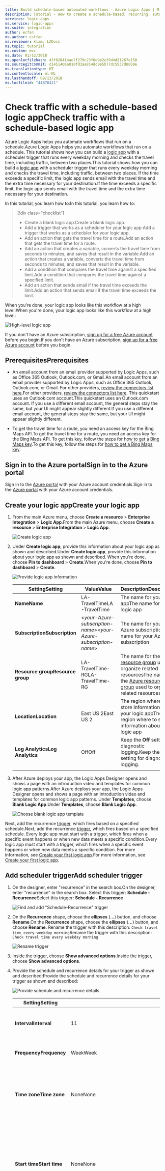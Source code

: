 ```yaml
---
title: Build schedule-based automated workflows - Azure Logic Apps | Microsoft Docs
description: Tutorial - How to create a schedule-based, recurring, automated workflow with Azure Logic Apps
services: logic-apps
ms.service: logic-apps
ms.suite: integration
author: ecfan
ms.author: estfan
ms.reviewer: klam, LADocs
ms.topic: tutorial
ms.custom: mvc
ms.date: 01/12/2018
ms.openlocfilehash: 43f826414ae7f279c23f6e9e2e39d4d21267e158
ms.sourcegitcommit: d1451406a010fd3aa854dc8e5b77dc5537d8050e
ms.translationtype: MT
ms.contentlocale: nl-NL
ms.lasthandoff: 09/13/2018
ms.locfileid: "44870421"
---
```

# <a name="check-traffic-with-a-schedule-based-logic-app"></a><span data-ttu-id="aa946-103">Check traffic with a schedule-based logic app</span><span class="sxs-lookup"><span data-stu-id="aa946-103">Check traffic with a schedule-based logic app</span></span>

<span data-ttu-id="aa946-104">Azure Logic Apps helps you automate workflows that run on a schedule.</span><span class="sxs-lookup"><span data-stu-id="aa946-104">Azure Logic Apps helps you automate workflows that run on a schedule.</span></span> <span data-ttu-id="aa946-105">This tutorial shows how you can build a [logic app](../logic-apps/logic-apps-overview.md) with a scheduler trigger that runs every weekday morning and checks the travel time, including traffic, between two places.</span><span class="sxs-lookup"><span data-stu-id="aa946-105">This tutorial shows how you can build a [logic app](../logic-apps/logic-apps-overview.md) with a scheduler trigger that runs every weekday morning and checks the travel time, including traffic, between two places.</span></span> <span data-ttu-id="aa946-106">If the time exceeds a specific limit, the logic app sends email with the travel time and the extra time necessary for your destination.</span><span class="sxs-lookup"><span data-stu-id="aa946-106">If the time exceeds a specific limit, the logic app sends email with the travel time and the extra time necessary for your destination.</span></span>

<span data-ttu-id="aa946-107">In this tutorial, you learn how to:</span><span class="sxs-lookup"><span data-stu-id="aa946-107">In this tutorial, you learn how to:</span></span>

> [!div class="checklist"]
> * <span data-ttu-id="aa946-108">Create a blank logic app.</span><span class="sxs-lookup"><span data-stu-id="aa946-108">Create a blank logic app.</span></span> 
> * <span data-ttu-id="aa946-109">Add a trigger that works as a scheduler for your logic app.</span><span class="sxs-lookup"><span data-stu-id="aa946-109">Add a trigger that works as a scheduler for your logic app.</span></span>
> * <span data-ttu-id="aa946-110">Add an action that gets the travel time for a route.</span><span class="sxs-lookup"><span data-stu-id="aa946-110">Add an action that gets the travel time for a route.</span></span>
> * <span data-ttu-id="aa946-111">Add an action that creates a variable, converts the travel time from seconds to minutes, and saves that result in the variable.</span><span class="sxs-lookup"><span data-stu-id="aa946-111">Add an action that creates a variable, converts the travel time from seconds to minutes, and saves that result in the variable.</span></span>
> * <span data-ttu-id="aa946-112">Add a condition that compares the travel time against a specified limit.</span><span class="sxs-lookup"><span data-stu-id="aa946-112">Add a condition that compares the travel time against a specified limit.</span></span>
> * <span data-ttu-id="aa946-113">Add an action that sends email if the travel time exceeds the limit.</span><span class="sxs-lookup"><span data-stu-id="aa946-113">Add an action that sends email if the travel time exceeds the limit.</span></span>

<span data-ttu-id="aa946-114">When you're done, your logic app looks like this workflow at a high level:</span><span class="sxs-lookup"><span data-stu-id="aa946-114">When you're done, your logic app looks like this workflow at a high level:</span></span>

![High-level logic app](./media/tutorial-build-scheduled-recurring-logic-app-workflow/check-travel-time-overview.png)

<span data-ttu-id="aa946-116">If you don't have an Azure subscription, <a href="https://azure.microsoft.com/free/" target="_blank">sign up for a free Azure account</a> before you begin.</span><span class="sxs-lookup"><span data-stu-id="aa946-116">If you don't have an Azure subscription, <a href="https://azure.microsoft.com/free/" target="_blank">sign up for a free Azure account</a> before you begin.</span></span>

## <a name="prerequisites"></a><span data-ttu-id="aa946-117">Prerequisites</span><span class="sxs-lookup"><span data-stu-id="aa946-117">Prerequisites</span></span>

* <span data-ttu-id="aa946-118">An email account from an email provider supported by Logic Apps, such as Office 365 Outlook, Outlook.com, or Gmail.</span><span class="sxs-lookup"><span data-stu-id="aa946-118">An email account from an email provider supported by Logic Apps, such as Office 365 Outlook, Outlook.com, or Gmail.</span></span> <span data-ttu-id="aa946-119">For other providers, [review the connectors list here](https://docs.microsoft.com/connectors/).</span><span class="sxs-lookup"><span data-stu-id="aa946-119">For other providers, [review the connectors list here](https://docs.microsoft.com/connectors/).</span></span> <span data-ttu-id="aa946-120">This quickstart uses an Outlook.com account.</span><span class="sxs-lookup"><span data-stu-id="aa946-120">This quickstart uses an Outlook.com account.</span></span> <span data-ttu-id="aa946-121">If you use a different email account, the general steps stay the same, but your UI might appear slightly different.</span><span class="sxs-lookup"><span data-stu-id="aa946-121">If you use a different email account, the general steps stay the same, but your UI might appear slightly different.</span></span>

* <span data-ttu-id="aa946-122">To get the travel time for a route, you need an access key for the Bing Maps API.</span><span class="sxs-lookup"><span data-stu-id="aa946-122">To get the travel time for a route, you need an access key for the Bing Maps API.</span></span> <span data-ttu-id="aa946-123">To get this key, follow the steps for <a href="https://msdn.microsoft.com/library/ff428642.aspx" target="_blank">how to get a Bing Maps key</a>.</span><span class="sxs-lookup"><span data-stu-id="aa946-123">To get this key, follow the steps for <a href="https://msdn.microsoft.com/library/ff428642.aspx" target="_blank">how to get a Bing Maps key</a>.</span></span> 

## <a name="sign-in-to-the-azure-portal"></a><span data-ttu-id="aa946-124">Sign in to the Azure portal</span><span class="sxs-lookup"><span data-stu-id="aa946-124">Sign in to the Azure portal</span></span>

<span data-ttu-id="aa946-125">Sign in to the <a href="https://portal.azure.com" target="_blank">Azure portal</a> with your Azure account credentials.</span><span class="sxs-lookup"><span data-stu-id="aa946-125">Sign in to the <a href="https://portal.azure.com" target="_blank">Azure portal</a> with your Azure account credentials.</span></span>

## <a name="create-your-logic-app"></a><span data-ttu-id="aa946-126">Create your logic app</span><span class="sxs-lookup"><span data-stu-id="aa946-126">Create your logic app</span></span>

1. <span data-ttu-id="aa946-127">From the main Azure menu, choose **Create a resource** > **Enterprise Integration** > **Logic App**.</span><span class="sxs-lookup"><span data-stu-id="aa946-127">From the main Azure menu, choose **Create a resource** > **Enterprise Integration** > **Logic App**.</span></span>

   ![Create logic app](./media/tutorial-build-scheduled-recurring-logic-app-workflow/create-logic-app.png)

2. <span data-ttu-id="aa946-129">Under **Create logic app**, provide this information about your logic app as shown and described.</span><span class="sxs-lookup"><span data-stu-id="aa946-129">Under **Create logic app**, provide this information about your logic app as shown and described.</span></span> <span data-ttu-id="aa946-130">When you're done, choose **Pin to dashboard** > **Create**.</span><span class="sxs-lookup"><span data-stu-id="aa946-130">When you're done, choose **Pin to dashboard** > **Create**.</span></span>

   ![Provide logic app information](./media/tutorial-build-scheduled-recurring-logic-app-workflow/create-logic-app-settings.png)

   | <span data-ttu-id="aa946-132">Setting</span><span class="sxs-lookup"><span data-stu-id="aa946-132">Setting</span></span> | <span data-ttu-id="aa946-133">Value</span><span class="sxs-lookup"><span data-stu-id="aa946-133">Value</span></span> | <span data-ttu-id="aa946-134">Description</span><span class="sxs-lookup"><span data-stu-id="aa946-134">Description</span></span> | 
   | ------- | ----- | ----------- | 
   | <span data-ttu-id="aa946-135">**Name**</span><span class="sxs-lookup"><span data-stu-id="aa946-135">**Name**</span></span> | <span data-ttu-id="aa946-136">LA-TravelTime</span><span class="sxs-lookup"><span data-stu-id="aa946-136">LA-TravelTime</span></span> | <span data-ttu-id="aa946-137">The name for your logic app</span><span class="sxs-lookup"><span data-stu-id="aa946-137">The name for your logic app</span></span> | 
   | <span data-ttu-id="aa946-138">**Subscription**</span><span class="sxs-lookup"><span data-stu-id="aa946-138">**Subscription**</span></span> | <span data-ttu-id="aa946-139"><*your-Azure-subscription-name*></span><span class="sxs-lookup"><span data-stu-id="aa946-139"><*your-Azure-subscription-name*></span></span> | <span data-ttu-id="aa946-140">The name for your Azure subscription</span><span class="sxs-lookup"><span data-stu-id="aa946-140">The name for your Azure subscription</span></span> | 
   | <span data-ttu-id="aa946-141">**Resource group**</span><span class="sxs-lookup"><span data-stu-id="aa946-141">**Resource group**</span></span> | <span data-ttu-id="aa946-142">LA-TravelTime-RG</span><span class="sxs-lookup"><span data-stu-id="aa946-142">LA-TravelTime-RG</span></span> | <span data-ttu-id="aa946-143">The name for the [Azure resource group](../azure-resource-manager/resource-group-overview.md) used to organize related resources</span><span class="sxs-lookup"><span data-stu-id="aa946-143">The name for the [Azure resource group](../azure-resource-manager/resource-group-overview.md) used to organize related resources</span></span> | 
   | <span data-ttu-id="aa946-144">**Location**</span><span class="sxs-lookup"><span data-stu-id="aa946-144">**Location**</span></span> | <span data-ttu-id="aa946-145">East US 2</span><span class="sxs-lookup"><span data-stu-id="aa946-145">East US 2</span></span> | <span data-ttu-id="aa946-146">The region where to store information about your logic app</span><span class="sxs-lookup"><span data-stu-id="aa946-146">The region where to store information about your logic app</span></span> | 
   | <span data-ttu-id="aa946-147">**Log Analytics**</span><span class="sxs-lookup"><span data-stu-id="aa946-147">**Log Analytics**</span></span> | <span data-ttu-id="aa946-148">Off</span><span class="sxs-lookup"><span data-stu-id="aa946-148">Off</span></span> | <span data-ttu-id="aa946-149">Keep the **Off** setting for diagnostic logging.</span><span class="sxs-lookup"><span data-stu-id="aa946-149">Keep the **Off** setting for diagnostic logging.</span></span> | 
   |||| 

3. <span data-ttu-id="aa946-150">After Azure deploys your app, the Logic Apps Designer opens and shows a page with an introduction video and templates for common logic app patterns.</span><span class="sxs-lookup"><span data-stu-id="aa946-150">After Azure deploys your app, the Logic Apps Designer opens and shows a page with an introduction video and templates for common logic app patterns.</span></span> <span data-ttu-id="aa946-151">Under **Templates**, choose **Blank Logic App**.</span><span class="sxs-lookup"><span data-stu-id="aa946-151">Under **Templates**, choose **Blank Logic App**.</span></span>

   ![Choose blank logic app template](./media/tutorial-build-scheduled-recurring-logic-app-workflow/choose-logic-app-template.png)

<span data-ttu-id="aa946-153">Next, add the recurrence [trigger](../logic-apps/logic-apps-overview.md#logic-app-concepts), which fires based on a specified schedule.</span><span class="sxs-lookup"><span data-stu-id="aa946-153">Next, add the recurrence [trigger](../logic-apps/logic-apps-overview.md#logic-app-concepts), which fires based on a specified schedule.</span></span> <span data-ttu-id="aa946-154">Every logic app must start with a trigger, which fires when a specific event happens or when new data meets a specific condition.</span><span class="sxs-lookup"><span data-stu-id="aa946-154">Every logic app must start with a trigger, which fires when a specific event happens or when new data meets a specific condition.</span></span> <span data-ttu-id="aa946-155">For more information, see [Create your first logic app](../logic-apps/quickstart-create-first-logic-app-workflow.md).</span><span class="sxs-lookup"><span data-stu-id="aa946-155">For more information, see [Create your first logic app](../logic-apps/quickstart-create-first-logic-app-workflow.md).</span></span>

## <a name="add-scheduler-trigger"></a><span data-ttu-id="aa946-156">Add scheduler trigger</span><span class="sxs-lookup"><span data-stu-id="aa946-156">Add scheduler trigger</span></span>

1. <span data-ttu-id="aa946-157">On the designer, enter "recurrence" in the search box.</span><span class="sxs-lookup"><span data-stu-id="aa946-157">On the designer, enter "recurrence" in the search box.</span></span> <span data-ttu-id="aa946-158">Select this trigger: **Schedule - Recurrence**</span><span class="sxs-lookup"><span data-stu-id="aa946-158">Select this trigger: **Schedule - Recurrence**</span></span>

   ![Find and add "Schedule-Recurrence" trigger](./media/tutorial-build-scheduled-recurring-logic-app-workflow/add-schedule-recurrence-trigger.png)

2. <span data-ttu-id="aa946-160">On the **Recurrence** shape, choose the **ellipses** (**...**) button, and choose **Rename**.</span><span class="sxs-lookup"><span data-stu-id="aa946-160">On the **Recurrence** shape, choose the **ellipses** (**...**) button, and choose **Rename**.</span></span> <span data-ttu-id="aa946-161">Rename the trigger with this description: ```Check travel time every weekday morning```</span><span class="sxs-lookup"><span data-stu-id="aa946-161">Rename the trigger with this description: ```Check travel time every weekday morning```</span></span>

   ![Rename trigger](./media/tutorial-build-scheduled-recurring-logic-app-workflow/rename-recurrence-schedule-trigger.png)

3. <span data-ttu-id="aa946-163">Inside the trigger, choose **Show advanced options**.</span><span class="sxs-lookup"><span data-stu-id="aa946-163">Inside the trigger, choose **Show advanced options**.</span></span>

4. <span data-ttu-id="aa946-164">Provide the schedule and recurrence details for your trigger as shown and described:</span><span class="sxs-lookup"><span data-stu-id="aa946-164">Provide the schedule and recurrence details for your trigger as shown and described:</span></span>

   ![Provide schedule and recurrence details](./media/tutorial-build-scheduled-recurring-logic-app-workflow/schedule-recurrence-trigger-settings.png)

   | <span data-ttu-id="aa946-166">Setting</span><span class="sxs-lookup"><span data-stu-id="aa946-166">Setting</span></span> | <span data-ttu-id="aa946-167">Value</span><span class="sxs-lookup"><span data-stu-id="aa946-167">Value</span></span> | <span data-ttu-id="aa946-168">Description</span><span class="sxs-lookup"><span data-stu-id="aa946-168">Description</span></span> | 
   | ------- | ----- | ----------- | 
   | <span data-ttu-id="aa946-169">**Interval**</span><span class="sxs-lookup"><span data-stu-id="aa946-169">**Interval**</span></span> | <span data-ttu-id="aa946-170">1</span><span class="sxs-lookup"><span data-stu-id="aa946-170">1</span></span> | <span data-ttu-id="aa946-171">The number of intervals to wait between checks</span><span class="sxs-lookup"><span data-stu-id="aa946-171">The number of intervals to wait between checks</span></span> | 
   | <span data-ttu-id="aa946-172">**Frequency**</span><span class="sxs-lookup"><span data-stu-id="aa946-172">**Frequency**</span></span> | <span data-ttu-id="aa946-173">Week</span><span class="sxs-lookup"><span data-stu-id="aa946-173">Week</span></span> | <span data-ttu-id="aa946-174">The unit of time to use for the recurrence</span><span class="sxs-lookup"><span data-stu-id="aa946-174">The unit of time to use for the recurrence</span></span> | 
   | <span data-ttu-id="aa946-175">**Time zone**</span><span class="sxs-lookup"><span data-stu-id="aa946-175">**Time zone**</span></span> | <span data-ttu-id="aa946-176">None</span><span class="sxs-lookup"><span data-stu-id="aa946-176">None</span></span> | <span data-ttu-id="aa946-177">Applies only when you specify a start time.</span><span class="sxs-lookup"><span data-stu-id="aa946-177">Applies only when you specify a start time.</span></span> <span data-ttu-id="aa946-178">Useful for specifying a non-local time zone.</span><span class="sxs-lookup"><span data-stu-id="aa946-178">Useful for specifying a non-local time zone.</span></span> | 
   | <span data-ttu-id="aa946-179">**Start time**</span><span class="sxs-lookup"><span data-stu-id="aa946-179">**Start time**</span></span> | <span data-ttu-id="aa946-180">None</span><span class="sxs-lookup"><span data-stu-id="aa946-180">None</span></span> | <span data-ttu-id="aa946-181">Delay the recurrence until a specific date and time.</span><span class="sxs-lookup"><span data-stu-id="aa946-181">Delay the recurrence until a specific date and time.</span></span> <span data-ttu-id="aa946-182">For more information, see [Schedule tasks and workflows that run regularly](../connectors/connectors-native-recurrence.md).</span><span class="sxs-lookup"><span data-stu-id="aa946-182">For more information, see [Schedule tasks and workflows that run regularly](../connectors/connectors-native-recurrence.md).</span></span> | 
   | <span data-ttu-id="aa946-183">**On these days**</span><span class="sxs-lookup"><span data-stu-id="aa946-183">**On these days**</span></span> | <span data-ttu-id="aa946-184">Monday,Tuesday,Wednesday,Thursday,Friday</span><span class="sxs-lookup"><span data-stu-id="aa946-184">Monday,Tuesday,Wednesday,Thursday,Friday</span></span> | <span data-ttu-id="aa946-185">Available only when **Frequency** is set to "Week"</span><span class="sxs-lookup"><span data-stu-id="aa946-185">Available only when **Frequency** is set to "Week"</span></span> | 
   | <span data-ttu-id="aa946-186">**At these hours**</span><span class="sxs-lookup"><span data-stu-id="aa946-186">**At these hours**</span></span> | <span data-ttu-id="aa946-187">7,8,9</span><span class="sxs-lookup"><span data-stu-id="aa946-187">7,8,9</span></span> | <span data-ttu-id="aa946-188">Available only when **Frequency** is set to "Week" or "Day".</span><span class="sxs-lookup"><span data-stu-id="aa946-188">Available only when **Frequency** is set to "Week" or "Day".</span></span> <span data-ttu-id="aa946-189">Select the hours of the day to run this recurrence.</span><span class="sxs-lookup"><span data-stu-id="aa946-189">Select the hours of the day to run this recurrence.</span></span> <span data-ttu-id="aa946-190">This example runs at the 7, 8, and 9-hour marks.</span><span class="sxs-lookup"><span data-stu-id="aa946-190">This example runs at the 7, 8, and 9-hour marks.</span></span> | 
   | <span data-ttu-id="aa946-191">**At these minutes**</span><span class="sxs-lookup"><span data-stu-id="aa946-191">**At these minutes**</span></span> | <span data-ttu-id="aa946-192">0,15,30,45</span><span class="sxs-lookup"><span data-stu-id="aa946-192">0,15,30,45</span></span> | <span data-ttu-id="aa946-193">Available only when **Frequency** is set to "Week" or "Day".</span><span class="sxs-lookup"><span data-stu-id="aa946-193">Available only when **Frequency** is set to "Week" or "Day".</span></span> <span data-ttu-id="aa946-194">Select the minutes of the day to run this recurrence.</span><span class="sxs-lookup"><span data-stu-id="aa946-194">Select the minutes of the day to run this recurrence.</span></span> <span data-ttu-id="aa946-195">This example runs every 15 minutes starting at the zero-hour mark.</span><span class="sxs-lookup"><span data-stu-id="aa946-195">This example runs every 15 minutes starting at the zero-hour mark.</span></span> | 
   ||||

   <span data-ttu-id="aa946-196">This trigger fires every weekday, every 15 minutes, starting at 7:00 AM and ending at 9:45 AM.</span><span class="sxs-lookup"><span data-stu-id="aa946-196">This trigger fires every weekday, every 15 minutes, starting at 7:00 AM and ending at 9:45 AM.</span></span> 
   <span data-ttu-id="aa946-197">The **Preview** box shows the recurrence schedule.</span><span class="sxs-lookup"><span data-stu-id="aa946-197">The **Preview** box shows the recurrence schedule.</span></span> 
   <span data-ttu-id="aa946-198">For more information, see [Schedule tasks and workflows](../connectors/connectors-native-recurrence.md) and [Workflow actions and triggers](../logic-apps/logic-apps-workflow-actions-triggers.md#recurrence-trigger).</span><span class="sxs-lookup"><span data-stu-id="aa946-198">For more information, see [Schedule tasks and workflows](../connectors/connectors-native-recurrence.md) and [Workflow actions and triggers](../logic-apps/logic-apps-workflow-actions-triggers.md#recurrence-trigger).</span></span>

5. <span data-ttu-id="aa946-199">To hide the trigger's details for now, click inside the shape's title bar.</span><span class="sxs-lookup"><span data-stu-id="aa946-199">To hide the trigger's details for now, click inside the shape's title bar.</span></span>

   ![Collapse shape to hide details](./media/tutorial-build-scheduled-recurring-logic-app-workflow/collapse-trigger-shape.png)

6. <span data-ttu-id="aa946-201">Save your logic app.</span><span class="sxs-lookup"><span data-stu-id="aa946-201">Save your logic app.</span></span> <span data-ttu-id="aa946-202">On the designer toolbar, choose **Save**.</span><span class="sxs-lookup"><span data-stu-id="aa946-202">On the designer toolbar, choose **Save**.</span></span> 

<span data-ttu-id="aa946-203">Your logic app is now live but doesn't do anything other recur.</span><span class="sxs-lookup"><span data-stu-id="aa946-203">Your logic app is now live but doesn't do anything other recur.</span></span> <span data-ttu-id="aa946-204">So, add an action that responds when the trigger fires.</span><span class="sxs-lookup"><span data-stu-id="aa946-204">So, add an action that responds when the trigger fires.</span></span>

## <a name="get-the-travel-time-for-a-route"></a><span data-ttu-id="aa946-205">Get the travel time for a route</span><span class="sxs-lookup"><span data-stu-id="aa946-205">Get the travel time for a route</span></span>

<span data-ttu-id="aa946-206">Now that you have a trigger, add an [action](../logic-apps/logic-apps-overview.md#logic-app-concepts) that gets the travel time between two places.</span><span class="sxs-lookup"><span data-stu-id="aa946-206">Now that you have a trigger, add an [action](../logic-apps/logic-apps-overview.md#logic-app-concepts) that gets the travel time between two places.</span></span> <span data-ttu-id="aa946-207">Logic Apps provides a connector for the Bing Maps API so that you can easily get this information.</span><span class="sxs-lookup"><span data-stu-id="aa946-207">Logic Apps provides a connector for the Bing Maps API so that you can easily get this information.</span></span> <span data-ttu-id="aa946-208">Before you start this task, make sure that you have a Bing Maps API key as described in this tutorial's prerequisites.</span><span class="sxs-lookup"><span data-stu-id="aa946-208">Before you start this task, make sure that you have a Bing Maps API key as described in this tutorial's prerequisites.</span></span>

1. <span data-ttu-id="aa946-209">In the Logic App Designer, under your trigger, choose **+ New step** > **Add an action**.</span><span class="sxs-lookup"><span data-stu-id="aa946-209">In the Logic App Designer, under your trigger, choose **+ New step** > **Add an action**.</span></span>

2. <span data-ttu-id="aa946-210">Search for "maps", and select this action: **Bing Maps - Get route**</span><span class="sxs-lookup"><span data-stu-id="aa946-210">Search for "maps", and select this action: **Bing Maps - Get route**</span></span>

3. <span data-ttu-id="aa946-211">If you don't have a Bing Maps connection, you're asked to create a connection.</span><span class="sxs-lookup"><span data-stu-id="aa946-211">If you don't have a Bing Maps connection, you're asked to create a connection.</span></span> <span data-ttu-id="aa946-212">Provide these connection details, and choose **Create**.</span><span class="sxs-lookup"><span data-stu-id="aa946-212">Provide these connection details, and choose **Create**.</span></span>

   ![Select "Bing Maps - Get route" action](./media/tutorial-build-scheduled-recurring-logic-app-workflow/create-maps-connection.png)

   | <span data-ttu-id="aa946-214">Setting</span><span class="sxs-lookup"><span data-stu-id="aa946-214">Setting</span></span> | <span data-ttu-id="aa946-215">Value</span><span class="sxs-lookup"><span data-stu-id="aa946-215">Value</span></span> | <span data-ttu-id="aa946-216">Description</span><span class="sxs-lookup"><span data-stu-id="aa946-216">Description</span></span> |
   | ------- | ----- | ----------- |
   | <span data-ttu-id="aa946-217">**Connection Name**</span><span class="sxs-lookup"><span data-stu-id="aa946-217">**Connection Name**</span></span> | <span data-ttu-id="aa946-218">BingMapsConnection</span><span class="sxs-lookup"><span data-stu-id="aa946-218">BingMapsConnection</span></span> | <span data-ttu-id="aa946-219">Provide a name for your connection.</span><span class="sxs-lookup"><span data-stu-id="aa946-219">Provide a name for your connection.</span></span> | 
   | <span data-ttu-id="aa946-220">**API Key**</span><span class="sxs-lookup"><span data-stu-id="aa946-220">**API Key**</span></span> | <span data-ttu-id="aa946-221"><*your-Bing-Maps-key*></span><span class="sxs-lookup"><span data-stu-id="aa946-221"><*your-Bing-Maps-key*></span></span> | <span data-ttu-id="aa946-222">Enter the Bing Maps key that you previously received.</span><span class="sxs-lookup"><span data-stu-id="aa946-222">Enter the Bing Maps key that you previously received.</span></span> <span data-ttu-id="aa946-223">If you don't have a Bing Maps key, learn <a href="https://msdn.microsoft.com/library/ff428642.aspx" target="_blank">how to get a key</a>.</span><span class="sxs-lookup"><span data-stu-id="aa946-223">If you don't have a Bing Maps key, learn <a href="https://msdn.microsoft.com/library/ff428642.aspx" target="_blank">how to get a key</a>.</span></span> | 
   | | | |  

4. <span data-ttu-id="aa946-224">Rename the action with this description: ```Get route and travel time with traffic```</span><span class="sxs-lookup"><span data-stu-id="aa946-224">Rename the action with this description: ```Get route and travel time with traffic```</span></span>

5. <span data-ttu-id="aa946-225">Provide details for the **Get route** action as shown and described here, for example:</span><span class="sxs-lookup"><span data-stu-id="aa946-225">Provide details for the **Get route** action as shown and described here, for example:</span></span>

   ![Provide information for "Bing Maps - Get route" action](./media/tutorial-build-scheduled-recurring-logic-app-workflow/get-route-action-settings.png) 

   | <span data-ttu-id="aa946-227">Setting</span><span class="sxs-lookup"><span data-stu-id="aa946-227">Setting</span></span> | <span data-ttu-id="aa946-228">Value</span><span class="sxs-lookup"><span data-stu-id="aa946-228">Value</span></span> | <span data-ttu-id="aa946-229">Description</span><span class="sxs-lookup"><span data-stu-id="aa946-229">Description</span></span> |
   | ------- | ----- | ----------- |
   | <span data-ttu-id="aa946-230">**Waypoint 1**</span><span class="sxs-lookup"><span data-stu-id="aa946-230">**Waypoint 1**</span></span> | <span data-ttu-id="aa946-231"><*start-location*></span><span class="sxs-lookup"><span data-stu-id="aa946-231"><*start-location*></span></span> | <span data-ttu-id="aa946-232">Your route's origin</span><span class="sxs-lookup"><span data-stu-id="aa946-232">Your route's origin</span></span> | 
   | <span data-ttu-id="aa946-233">**Waypoint 2**</span><span class="sxs-lookup"><span data-stu-id="aa946-233">**Waypoint 2**</span></span> | <span data-ttu-id="aa946-234"><*end-location*></span><span class="sxs-lookup"><span data-stu-id="aa946-234"><*end-location*></span></span> | <span data-ttu-id="aa946-235">Your route's destination</span><span class="sxs-lookup"><span data-stu-id="aa946-235">Your route's destination</span></span> | 
   | <span data-ttu-id="aa946-236">**Avoid**</span><span class="sxs-lookup"><span data-stu-id="aa946-236">**Avoid**</span></span> | <span data-ttu-id="aa946-237">None</span><span class="sxs-lookup"><span data-stu-id="aa946-237">None</span></span> | <span data-ttu-id="aa946-238">Any items to avoid on your route, such as highways, tolls, and so on</span><span class="sxs-lookup"><span data-stu-id="aa946-238">Any items to avoid on your route, such as highways, tolls, and so on</span></span> | 
   | <span data-ttu-id="aa946-239">**Optimize**</span><span class="sxs-lookup"><span data-stu-id="aa946-239">**Optimize**</span></span> | <span data-ttu-id="aa946-240">timeWithTraffic</span><span class="sxs-lookup"><span data-stu-id="aa946-240">timeWithTraffic</span></span> | <span data-ttu-id="aa946-241">A parameter to optimize your route, such as distance, travel time with current traffic, and so on.</span><span class="sxs-lookup"><span data-stu-id="aa946-241">A parameter to optimize your route, such as distance, travel time with current traffic, and so on.</span></span> <span data-ttu-id="aa946-242">Select this parameter: "timeWithTraffic"</span><span class="sxs-lookup"><span data-stu-id="aa946-242">Select this parameter: "timeWithTraffic"</span></span> | 
   | <span data-ttu-id="aa946-243">**Distance unit**</span><span class="sxs-lookup"><span data-stu-id="aa946-243">**Distance unit**</span></span> | <span data-ttu-id="aa946-244"><*your-preference*></span><span class="sxs-lookup"><span data-stu-id="aa946-244"><*your-preference*></span></span> | <span data-ttu-id="aa946-245">The unit of distance for your route.</span><span class="sxs-lookup"><span data-stu-id="aa946-245">The unit of distance for your route.</span></span> <span data-ttu-id="aa946-246">This article uses this unit: "Mile"</span><span class="sxs-lookup"><span data-stu-id="aa946-246">This article uses this unit: "Mile"</span></span>  | 
   | <span data-ttu-id="aa946-247">**Travel mode**</span><span class="sxs-lookup"><span data-stu-id="aa946-247">**Travel mode**</span></span> | <span data-ttu-id="aa946-248">Driving</span><span class="sxs-lookup"><span data-stu-id="aa946-248">Driving</span></span> | <span data-ttu-id="aa946-249">The travel mode for your route.</span><span class="sxs-lookup"><span data-stu-id="aa946-249">The travel mode for your route.</span></span> <span data-ttu-id="aa946-250">Select this mode: "Driving"</span><span class="sxs-lookup"><span data-stu-id="aa946-250">Select this mode: "Driving"</span></span> | 
   | <span data-ttu-id="aa946-251">**Transit Date-Time**</span><span class="sxs-lookup"><span data-stu-id="aa946-251">**Transit Date-Time**</span></span> | <span data-ttu-id="aa946-252">None</span><span class="sxs-lookup"><span data-stu-id="aa946-252">None</span></span> | <span data-ttu-id="aa946-253">Applies to transit mode only</span><span class="sxs-lookup"><span data-stu-id="aa946-253">Applies to transit mode only</span></span> | 
   | <span data-ttu-id="aa946-254">**Date-Time Type**</span><span class="sxs-lookup"><span data-stu-id="aa946-254">**Date-Time Type**</span></span> | <span data-ttu-id="aa946-255">None</span><span class="sxs-lookup"><span data-stu-id="aa946-255">None</span></span> | <span data-ttu-id="aa946-256">Applies to transit mode only</span><span class="sxs-lookup"><span data-stu-id="aa946-256">Applies to transit mode only</span></span> | 
   |||| 

   <span data-ttu-id="aa946-257">For more information about these parameters, see [Calculate a route](https://msdn.microsoft.com/library/ff701717.aspx).</span><span class="sxs-lookup"><span data-stu-id="aa946-257">For more information about these parameters, see [Calculate a route](https://msdn.microsoft.com/library/ff701717.aspx).</span></span>

6. <span data-ttu-id="aa946-258">Save your logic app.</span><span class="sxs-lookup"><span data-stu-id="aa946-258">Save your logic app.</span></span>

<span data-ttu-id="aa946-259">Next, create a variable so that you can convert and store the current travel time as minutes, rather than seconds.</span><span class="sxs-lookup"><span data-stu-id="aa946-259">Next, create a variable so that you can convert and store the current travel time as minutes, rather than seconds.</span></span> <span data-ttu-id="aa946-260">That way, you can avoid repeating the conversion and use the value more easily in later steps.</span><span class="sxs-lookup"><span data-stu-id="aa946-260">That way, you can avoid repeating the conversion and use the value more easily in later steps.</span></span> 

## <a name="create-variable-to-store-travel-time"></a><span data-ttu-id="aa946-261">Create variable to store travel time</span><span class="sxs-lookup"><span data-stu-id="aa946-261">Create variable to store travel time</span></span>

<span data-ttu-id="aa946-262">Sometimes, you might want to perform operations on data in your workflow and use the results in later actions.</span><span class="sxs-lookup"><span data-stu-id="aa946-262">Sometimes, you might want to perform operations on data in your workflow and use the results in later actions.</span></span> <span data-ttu-id="aa946-263">To save these results so that you can easily reuse or reference them, you can create variables to store those results after processing them.</span><span class="sxs-lookup"><span data-stu-id="aa946-263">To save these results so that you can easily reuse or reference them, you can create variables to store those results after processing them.</span></span> <span data-ttu-id="aa946-264">You can create variables only at the top level in your logic app.</span><span class="sxs-lookup"><span data-stu-id="aa946-264">You can create variables only at the top level in your logic app.</span></span>

<span data-ttu-id="aa946-265">By default, the previous **Get route** action returns the current travel time with traffic in seconds through the **Travel Duration Traffic** field.</span><span class="sxs-lookup"><span data-stu-id="aa946-265">By default, the previous **Get route** action returns the current travel time with traffic in seconds through the **Travel Duration Traffic** field.</span></span> <span data-ttu-id="aa946-266">By converting and storing this value as minutes instead, you make the value easier to reuse later without converting again.</span><span class="sxs-lookup"><span data-stu-id="aa946-266">By converting and storing this value as minutes instead, you make the value easier to reuse later without converting again.</span></span>

1. <span data-ttu-id="aa946-267">Under the **Get route** action, choose **+ New step** > **Add an action**.</span><span class="sxs-lookup"><span data-stu-id="aa946-267">Under the **Get route** action, choose **+ New step** > **Add an action**.</span></span>

2. <span data-ttu-id="aa946-268">Search for "variables", and select this action: **Variables - Initialize variable**</span><span class="sxs-lookup"><span data-stu-id="aa946-268">Search for "variables", and select this action: **Variables - Initialize variable**</span></span>

   ![Select "Variables - Initialize variable" action](./media/tutorial-build-scheduled-recurring-logic-app-workflow/select-initialize-variable-action.png)

3. <span data-ttu-id="aa946-270">Rename this action with this description: ```Create variable to store travel time```</span><span class="sxs-lookup"><span data-stu-id="aa946-270">Rename this action with this description: ```Create variable to store travel time```</span></span>

4. <span data-ttu-id="aa946-271">Provide the details for your variable as described here:</span><span class="sxs-lookup"><span data-stu-id="aa946-271">Provide the details for your variable as described here:</span></span>

   | <span data-ttu-id="aa946-272">Setting</span><span class="sxs-lookup"><span data-stu-id="aa946-272">Setting</span></span> | <span data-ttu-id="aa946-273">Value</span><span class="sxs-lookup"><span data-stu-id="aa946-273">Value</span></span> | <span data-ttu-id="aa946-274">Description</span><span class="sxs-lookup"><span data-stu-id="aa946-274">Description</span></span> | 
   | ------- | ----- | ----------- | 
   | <span data-ttu-id="aa946-275">**Name**</span><span class="sxs-lookup"><span data-stu-id="aa946-275">**Name**</span></span> | <span data-ttu-id="aa946-276">travelTime</span><span class="sxs-lookup"><span data-stu-id="aa946-276">travelTime</span></span> | <span data-ttu-id="aa946-277">The name for your variable</span><span class="sxs-lookup"><span data-stu-id="aa946-277">The name for your variable</span></span> | 
   | <span data-ttu-id="aa946-278">**Type**</span><span class="sxs-lookup"><span data-stu-id="aa946-278">**Type**</span></span> | <span data-ttu-id="aa946-279">Integer</span><span class="sxs-lookup"><span data-stu-id="aa946-279">Integer</span></span> | <span data-ttu-id="aa946-280">The data type for your variable</span><span class="sxs-lookup"><span data-stu-id="aa946-280">The data type for your variable</span></span> | 
   | <span data-ttu-id="aa946-281">**Value**</span><span class="sxs-lookup"><span data-stu-id="aa946-281">**Value**</span></span> | <span data-ttu-id="aa946-282">An expression that converts the current travel time from seconds to minutes (see steps under this table).</span><span class="sxs-lookup"><span data-stu-id="aa946-282">An expression that converts the current travel time from seconds to minutes (see steps under this table).</span></span> | <span data-ttu-id="aa946-283">The initial value for your variable</span><span class="sxs-lookup"><span data-stu-id="aa946-283">The initial value for your variable</span></span> | 
   |||| 

   1. <span data-ttu-id="aa946-284">To create the expression for the **Value** field, click inside the field so that the dynamic content list appears.</span><span class="sxs-lookup"><span data-stu-id="aa946-284">To create the expression for the **Value** field, click inside the field so that the dynamic content list appears.</span></span> 
   <span data-ttu-id="aa946-285">If necessary, widen your browser until the list appears.</span><span class="sxs-lookup"><span data-stu-id="aa946-285">If necessary, widen your browser until the list appears.</span></span> 
   <span data-ttu-id="aa946-286">In the dynamic content list, choose **Expression**.</span><span class="sxs-lookup"><span data-stu-id="aa946-286">In the dynamic content list, choose **Expression**.</span></span> 

      ![Provide information for "Variables - Initialize variable" action](./media/tutorial-build-scheduled-recurring-logic-app-workflow/initialize-variable-action-settings.png)

      <span data-ttu-id="aa946-288">When you click inside some edit boxes, either a dynamic content list or an inline parameter list appears.</span><span class="sxs-lookup"><span data-stu-id="aa946-288">When you click inside some edit boxes, either a dynamic content list or an inline parameter list appears.</span></span> <span data-ttu-id="aa946-289">This list shows any parameters from previous actions that you can use as inputs in your workflow.</span><span class="sxs-lookup"><span data-stu-id="aa946-289">This list shows any parameters from previous actions that you can use as inputs in your workflow.</span></span> 
      <span data-ttu-id="aa946-290">The dynamic content list has an expression editor where you can select functions for performing operations.</span><span class="sxs-lookup"><span data-stu-id="aa946-290">The dynamic content list has an expression editor where you can select functions for performing operations.</span></span> 
      <span data-ttu-id="aa946-291">This expression editor appears only in the dynamic content list.</span><span class="sxs-lookup"><span data-stu-id="aa946-291">This expression editor appears only in the dynamic content list.</span></span>

      <span data-ttu-id="aa946-292">Your browser width determines which list appears.</span><span class="sxs-lookup"><span data-stu-id="aa946-292">Your browser width determines which list appears.</span></span> 
      <span data-ttu-id="aa946-293">If your browser is wide, the dynamic content list appears.</span><span class="sxs-lookup"><span data-stu-id="aa946-293">If your browser is wide, the dynamic content list appears.</span></span> 
      <span data-ttu-id="aa946-294">If your browser is narrow, a parameter list appears inline under the edit box that currently has focus.</span><span class="sxs-lookup"><span data-stu-id="aa946-294">If your browser is narrow, a parameter list appears inline under the edit box that currently has focus.</span></span>

   2. <span data-ttu-id="aa946-295">In the expression editor, enter this expression: ```div(,60)```</span><span class="sxs-lookup"><span data-stu-id="aa946-295">In the expression editor, enter this expression: ```div(,60)```</span></span>

      ![Enter this expression: "div(,60)"](./media/tutorial-build-scheduled-recurring-logic-app-workflow/initialize-variable-action-settings-2.png)

   3. <span data-ttu-id="aa946-297">Put your cursor inside the expression between the left parenthesis (**(**) and the comma (**,**).</span><span class="sxs-lookup"><span data-stu-id="aa946-297">Put your cursor inside the expression between the left parenthesis (**(**) and the comma (**,**).</span></span> 
   <span data-ttu-id="aa946-298">Choose **Dynamic content**.</span><span class="sxs-lookup"><span data-stu-id="aa946-298">Choose **Dynamic content**.</span></span>

      ![Position cursor, choose "Dynamic content"](./media/tutorial-build-scheduled-recurring-logic-app-workflow/initialize-variable-action-settings-3.png)

   4. <span data-ttu-id="aa946-300">In the dynamic content list, select **Travel Duration Traffic**.</span><span class="sxs-lookup"><span data-stu-id="aa946-300">In the dynamic content list, select **Travel Duration Traffic**.</span></span>

      ![Select "Travel Duration Traffic" field](./media/tutorial-build-scheduled-recurring-logic-app-workflow/initialize-variable-action-settings-4.png)

   5. <span data-ttu-id="aa946-302">After the field resolves inside the expression, choose **OK**.</span><span class="sxs-lookup"><span data-stu-id="aa946-302">After the field resolves inside the expression, choose **OK**.</span></span>

      ![Choose "OK"](./media/tutorial-build-scheduled-recurring-logic-app-workflow/initialize-variable-action-settings-5.png)

      <span data-ttu-id="aa946-304">The **Value** field now appears as shown here:</span><span class="sxs-lookup"><span data-stu-id="aa946-304">The **Value** field now appears as shown here:</span></span>

      !["Value" field with resolved expression](./media/tutorial-build-scheduled-recurring-logic-app-workflow/initialize-variable-action-settings-6.png)

5. <span data-ttu-id="aa946-306">Save your logic app.</span><span class="sxs-lookup"><span data-stu-id="aa946-306">Save your logic app.</span></span>

<span data-ttu-id="aa946-307">Next, add a condition that checks whether the current travel time is greater than a specific limit.</span><span class="sxs-lookup"><span data-stu-id="aa946-307">Next, add a condition that checks whether the current travel time is greater than a specific limit.</span></span>

## <a name="compare-travel-time-with-limit"></a><span data-ttu-id="aa946-308">Compare travel time with limit</span><span class="sxs-lookup"><span data-stu-id="aa946-308">Compare travel time with limit</span></span>

1. <span data-ttu-id="aa946-309">Under the previous action, choose **+ New step** > **Add a condition**.</span><span class="sxs-lookup"><span data-stu-id="aa946-309">Under the previous action, choose **+ New step** > **Add a condition**.</span></span> 

2. <span data-ttu-id="aa946-310">Rename the condition with this description: ```If travel time exceeds limit```</span><span class="sxs-lookup"><span data-stu-id="aa946-310">Rename the condition with this description: ```If travel time exceeds limit```</span></span>

3. <span data-ttu-id="aa946-311">Build a condition that checks whether **travelTime** exceeds your specified limit as described and shown here:</span><span class="sxs-lookup"><span data-stu-id="aa946-311">Build a condition that checks whether **travelTime** exceeds your specified limit as described and shown here:</span></span>

   1. <span data-ttu-id="aa946-312">Inside the condition, click inside the **Choose a value** box, which is on the left (wide browser view) or on top (narrow browser view).</span><span class="sxs-lookup"><span data-stu-id="aa946-312">Inside the condition, click inside the **Choose a value** box, which is on the left (wide browser view) or on top (narrow browser view).</span></span>

   2. <span data-ttu-id="aa946-313">From either the dynamic content list or the parameter list, select the **travelTime** field under **Variables**.</span><span class="sxs-lookup"><span data-stu-id="aa946-313">From either the dynamic content list or the parameter list, select the **travelTime** field under **Variables**.</span></span>

   3. <span data-ttu-id="aa946-314">In the comparison box, select this operator: **is greater than**</span><span class="sxs-lookup"><span data-stu-id="aa946-314">In the comparison box, select this operator: **is greater than**</span></span>

   4. <span data-ttu-id="aa946-315">In the **Choose a value** box on the right (wide view) or bottom (narrow view), enter this limit: ```15```</span><span class="sxs-lookup"><span data-stu-id="aa946-315">In the **Choose a value** box on the right (wide view) or bottom (narrow view), enter this limit: ```15```</span></span>

   <span data-ttu-id="aa946-316">For example, if you're working in narrow view, here is how you build this condition:</span><span class="sxs-lookup"><span data-stu-id="aa946-316">For example, if you're working in narrow view, here is how you build this condition:</span></span>

   ![Build condition in narrow view](./media/tutorial-build-scheduled-recurring-logic-app-workflow/build-condition-check-travel-time-narrow.png)

4. <span data-ttu-id="aa946-318">Save your logic app.</span><span class="sxs-lookup"><span data-stu-id="aa946-318">Save your logic app.</span></span>

<span data-ttu-id="aa946-319">Next, add the action to perform when the travel time exceeds your limit.</span><span class="sxs-lookup"><span data-stu-id="aa946-319">Next, add the action to perform when the travel time exceeds your limit.</span></span>

## <a name="send-email-when-limit-exceeded"></a><span data-ttu-id="aa946-320">Send email when limit exceeded</span><span class="sxs-lookup"><span data-stu-id="aa946-320">Send email when limit exceeded</span></span>

<span data-ttu-id="aa946-321">Now, add an action that emails you when the travel time exceeds your limit.</span><span class="sxs-lookup"><span data-stu-id="aa946-321">Now, add an action that emails you when the travel time exceeds your limit.</span></span> <span data-ttu-id="aa946-322">This email includes the current travel time and the extra time necessary to travel the specified route.</span><span class="sxs-lookup"><span data-stu-id="aa946-322">This email includes the current travel time and the extra time necessary to travel the specified route.</span></span> 

1. <span data-ttu-id="aa946-323">In the condition's **If true** branch, choose **Add an action**.</span><span class="sxs-lookup"><span data-stu-id="aa946-323">In the condition's **If true** branch, choose **Add an action**.</span></span>

2. <span data-ttu-id="aa946-324">Search for "send email", and select the email connector and the "send email action" that you want to use.</span><span class="sxs-lookup"><span data-stu-id="aa946-324">Search for "send email", and select the email connector and the "send email action" that you want to use.</span></span>

   ![Find and select "send email" action](./media/tutorial-build-scheduled-recurring-logic-app-workflow/add-action-send-email.png)

   * <span data-ttu-id="aa946-326">For personal Microsoft accounts, select **Outlook.com**.</span><span class="sxs-lookup"><span data-stu-id="aa946-326">For personal Microsoft accounts, select **Outlook.com**.</span></span> 
   * <span data-ttu-id="aa946-327">For Azure work or school accounts, select **Office 365 Outlook**.</span><span class="sxs-lookup"><span data-stu-id="aa946-327">For Azure work or school accounts, select **Office 365 Outlook**.</span></span>

3. <span data-ttu-id="aa946-328">If you don't already have a connection, you're asked to sign in to your email account.</span><span class="sxs-lookup"><span data-stu-id="aa946-328">If you don't already have a connection, you're asked to sign in to your email account.</span></span>

   <span data-ttu-id="aa946-329">Logic Apps creates a connection to your email account.</span><span class="sxs-lookup"><span data-stu-id="aa946-329">Logic Apps creates a connection to your email account.</span></span>

4. <span data-ttu-id="aa946-330">Rename the action with this description: ```Send email with travel time```</span><span class="sxs-lookup"><span data-stu-id="aa946-330">Rename the action with this description: ```Send email with travel time```</span></span>

5. <span data-ttu-id="aa946-331">In the **To** box, enter the recipient's email address.</span><span class="sxs-lookup"><span data-stu-id="aa946-331">In the **To** box, enter the recipient's email address.</span></span> <span data-ttu-id="aa946-332">For testing purposes, use your email address.</span><span class="sxs-lookup"><span data-stu-id="aa946-332">For testing purposes, use your email address.</span></span>

6. <span data-ttu-id="aa946-333">In the **Subject** box, specify the email's subject, and include the **travelTime** variable.</span><span class="sxs-lookup"><span data-stu-id="aa946-333">In the **Subject** box, specify the email's subject, and include the **travelTime** variable.</span></span>

   1. <span data-ttu-id="aa946-334">Enter the text ```Current travel time (minutes): ``` with a trailing space.</span><span class="sxs-lookup"><span data-stu-id="aa946-334">Enter the text ```Current travel time (minutes): ``` with a trailing space.</span></span> 
   
   2. <span data-ttu-id="aa946-335">From either the parameter list or the dynamic content list, select **travelTime** under **Variables**.</span><span class="sxs-lookup"><span data-stu-id="aa946-335">From either the parameter list or the dynamic content list, select **travelTime** under **Variables**.</span></span> 
   
      <span data-ttu-id="aa946-336">For example, if your browser is in narrow view:</span><span class="sxs-lookup"><span data-stu-id="aa946-336">For example, if your browser is in narrow view:</span></span>

      ![Enter subject text and expression that returns the travel time](./media/tutorial-build-scheduled-recurring-logic-app-workflow/send-email-subject-settings.png)

7. <span data-ttu-id="aa946-338">In the **Body** box, specify the content for the email body.</span><span class="sxs-lookup"><span data-stu-id="aa946-338">In the **Body** box, specify the content for the email body.</span></span> 

   1. <span data-ttu-id="aa946-339">Enter the text ```Add extra travel time (minutes): ``` with a trailing space.</span><span class="sxs-lookup"><span data-stu-id="aa946-339">Enter the text ```Add extra travel time (minutes): ``` with a trailing space.</span></span> 
   
   2. <span data-ttu-id="aa946-340">If necessary, widen your browser until the dynamic content list appears.</span><span class="sxs-lookup"><span data-stu-id="aa946-340">If necessary, widen your browser until the dynamic content list appears.</span></span> 
   <span data-ttu-id="aa946-341">In the dynamic content list, choose **Expression**.</span><span class="sxs-lookup"><span data-stu-id="aa946-341">In the dynamic content list, choose **Expression**.</span></span>

      ![Build expression for email body](./media/tutorial-build-scheduled-recurring-logic-app-workflow/send-email-body-settings.png)

   3. <span data-ttu-id="aa946-343">In the expression editor, enter this expression so that you can calculate the number of minutes that exceed your limit: ```sub(,15)```</span><span class="sxs-lookup"><span data-stu-id="aa946-343">In the expression editor, enter this expression so that you can calculate the number of minutes that exceed your limit: ```sub(,15)```</span></span>

      ![Enter expression to calculate extra minutes travel time](./media/tutorial-build-scheduled-recurring-logic-app-workflow/send-email-body-settings-2.png)

   4. <span data-ttu-id="aa946-345">Put your cursor inside the expression between the left parenthesis (**(**) and the comma (**,**).</span><span class="sxs-lookup"><span data-stu-id="aa946-345">Put your cursor inside the expression between the left parenthesis (**(**) and the comma (**,**).</span></span> <span data-ttu-id="aa946-346">Choose **Dynamic content**.</span><span class="sxs-lookup"><span data-stu-id="aa946-346">Choose **Dynamic content**.</span></span>

      ![Continue building expression to calculate extra minutes travel time](./media/tutorial-build-scheduled-recurring-logic-app-workflow/send-email-body-settings-3.png)

   5. <span data-ttu-id="aa946-348">Under **Variables**, select **travelTime**.</span><span class="sxs-lookup"><span data-stu-id="aa946-348">Under **Variables**, select **travelTime**.</span></span>

      ![Select "travelTime" field to use in expression](./media/tutorial-build-scheduled-recurring-logic-app-workflow/send-email-body-settings-4.png)

   6. <span data-ttu-id="aa946-350">After the field resolves inside the expression, choose **OK**.</span><span class="sxs-lookup"><span data-stu-id="aa946-350">After the field resolves inside the expression, choose **OK**.</span></span>

      !["Body" field with resolved expression](./media/tutorial-build-scheduled-recurring-logic-app-workflow/send-email-body-settings-5.png)

      <span data-ttu-id="aa946-352">The **Body** field now appears as shown here:</span><span class="sxs-lookup"><span data-stu-id="aa946-352">The **Body** field now appears as shown here:</span></span>

      !["Body" field with resolved expression](./media/tutorial-build-scheduled-recurring-logic-app-workflow/send-email-body-settings-6.png)

8. <span data-ttu-id="aa946-354">Save your logic app.</span><span class="sxs-lookup"><span data-stu-id="aa946-354">Save your logic app.</span></span>

<span data-ttu-id="aa946-355">Next, test your logic app, which now looks similar to this example:</span><span class="sxs-lookup"><span data-stu-id="aa946-355">Next, test your logic app, which now looks similar to this example:</span></span>

![Finished logic app](./media/tutorial-build-scheduled-recurring-logic-app-workflow/check-travel-time-finished.png)

## <a name="run-your-logic-app"></a><span data-ttu-id="aa946-357">Run your logic app</span><span class="sxs-lookup"><span data-stu-id="aa946-357">Run your logic app</span></span>

<span data-ttu-id="aa946-358">To manually start your logic app, on the designer toolbar bar, choose **Run**.</span><span class="sxs-lookup"><span data-stu-id="aa946-358">To manually start your logic app, on the designer toolbar bar, choose **Run**.</span></span> <span data-ttu-id="aa946-359">If the current travel time stays under your limit, your logic app does nothing else and waits for the next interval before checking again.</span><span class="sxs-lookup"><span data-stu-id="aa946-359">If the current travel time stays under your limit, your logic app does nothing else and waits for the next interval before checking again.</span></span>
<span data-ttu-id="aa946-360">But if the current travel time exceeds your limit, you get an email with the current travel time and the number of minutes above your limit.</span><span class="sxs-lookup"><span data-stu-id="aa946-360">But if the current travel time exceeds your limit, you get an email with the current travel time and the number of minutes above your limit.</span></span> <span data-ttu-id="aa946-361">Here is an example email that your logic app sends:</span><span class="sxs-lookup"><span data-stu-id="aa946-361">Here is an example email that your logic app sends:</span></span>

![Email sent with travel time](./media/tutorial-build-scheduled-recurring-logic-app-workflow/email-notification.png)

<span data-ttu-id="aa946-363">If you don't get any emails, check your email's junk folder.</span><span class="sxs-lookup"><span data-stu-id="aa946-363">If you don't get any emails, check your email's junk folder.</span></span> <span data-ttu-id="aa946-364">Your email junk filter might redirect these kinds of mails.</span><span class="sxs-lookup"><span data-stu-id="aa946-364">Your email junk filter might redirect these kinds of mails.</span></span> <span data-ttu-id="aa946-365">Otherwise, if you're unsure that your logic app ran correctly, see [Troubleshoot your logic app](../logic-apps/logic-apps-diagnosing-failures.md).</span><span class="sxs-lookup"><span data-stu-id="aa946-365">Otherwise, if you're unsure that your logic app ran correctly, see [Troubleshoot your logic app](../logic-apps/logic-apps-diagnosing-failures.md).</span></span>

<span data-ttu-id="aa946-366">Congratulations, you've now created and run a schedule-based recurring logic app.</span><span class="sxs-lookup"><span data-stu-id="aa946-366">Congratulations, you've now created and run a schedule-based recurring logic app.</span></span> 

<span data-ttu-id="aa946-367">To create other logic apps that use the **Schedule - Recurrence** trigger, check out these templates, which available after you create a logic app:</span><span class="sxs-lookup"><span data-stu-id="aa946-367">To create other logic apps that use the **Schedule - Recurrence** trigger, check out these templates, which available after you create a logic app:</span></span>

* <span data-ttu-id="aa946-368">Get daily reminders sent to you.</span><span class="sxs-lookup"><span data-stu-id="aa946-368">Get daily reminders sent to you.</span></span>
* <span data-ttu-id="aa946-369">Delete older Azure blobs.</span><span class="sxs-lookup"><span data-stu-id="aa946-369">Delete older Azure blobs.</span></span>
* <span data-ttu-id="aa946-370">Add a message to an Azure Storage queue.</span><span class="sxs-lookup"><span data-stu-id="aa946-370">Add a message to an Azure Storage queue.</span></span>

## <a name="clean-up-resources"></a><span data-ttu-id="aa946-371">Clean up resources</span><span class="sxs-lookup"><span data-stu-id="aa946-371">Clean up resources</span></span>

<span data-ttu-id="aa946-372">When no longer needed, delete the resource group that contains your logic app and related resources.</span><span class="sxs-lookup"><span data-stu-id="aa946-372">When no longer needed, delete the resource group that contains your logic app and related resources.</span></span> <span data-ttu-id="aa946-373">On the main Azure menu, go to **Resource groups**, and select the resource group for your logic app.</span><span class="sxs-lookup"><span data-stu-id="aa946-373">On the main Azure menu, go to **Resource groups**, and select the resource group for your logic app.</span></span> <span data-ttu-id="aa946-374">Choose **Delete resource group**.</span><span class="sxs-lookup"><span data-stu-id="aa946-374">Choose **Delete resource group**.</span></span> <span data-ttu-id="aa946-375">Enter the resource group name as confirmation, and choose **Delete**.</span><span class="sxs-lookup"><span data-stu-id="aa946-375">Enter the resource group name as confirmation, and choose **Delete**.</span></span>

!["Overview" > "Delete resource group"](./media/tutorial-build-scheduled-recurring-logic-app-workflow/delete-resource-group.png)

## <a name="get-support"></a><span data-ttu-id="aa946-377">Get support</span><span class="sxs-lookup"><span data-stu-id="aa946-377">Get support</span></span>

* <span data-ttu-id="aa946-378">For questions, visit the [Azure Logic Apps forum](https://social.msdn.microsoft.com/Forums/en-US/home?forum=azurelogicapps).</span><span class="sxs-lookup"><span data-stu-id="aa946-378">For questions, visit the [Azure Logic Apps forum](https://social.msdn.microsoft.com/Forums/en-US/home?forum=azurelogicapps).</span></span>
* <span data-ttu-id="aa946-379">To submit or vote on feature ideas, visit the [Logic Apps user feedback site](http://aka.ms/logicapps-wish).</span><span class="sxs-lookup"><span data-stu-id="aa946-379">To submit or vote on feature ideas, visit the [Logic Apps user feedback site](http://aka.ms/logicapps-wish).</span></span>

## <a name="next-steps"></a><span data-ttu-id="aa946-380">Next steps</span><span class="sxs-lookup"><span data-stu-id="aa946-380">Next steps</span></span>

<span data-ttu-id="aa946-381">In this tutorial, you created a logic app that checks traffic based on a specified schedule (on weekday mornings), and takes action (sends email) when the travel time exceeds a specified limit.</span><span class="sxs-lookup"><span data-stu-id="aa946-381">In this tutorial, you created a logic app that checks traffic based on a specified schedule (on weekday mornings), and takes action (sends email) when the travel time exceeds a specified limit.</span></span> <span data-ttu-id="aa946-382">Now, learn how to build a logic app that sends mailing list requests for approval by integrating Azure services, Microsoft services, and other SaaS apps.</span><span class="sxs-lookup"><span data-stu-id="aa946-382">Now, learn how to build a logic app that sends mailing list requests for approval by integrating Azure services, Microsoft services, and other SaaS apps.</span></span>

> [!div class="nextstepaction"]
> [<span data-ttu-id="aa946-383">Manage mailing list requests</span><span class="sxs-lookup"><span data-stu-id="aa946-383">Manage mailing list requests</span></span>](../logic-apps/tutorial-process-mailing-list-subscriptions-workflow.md)
